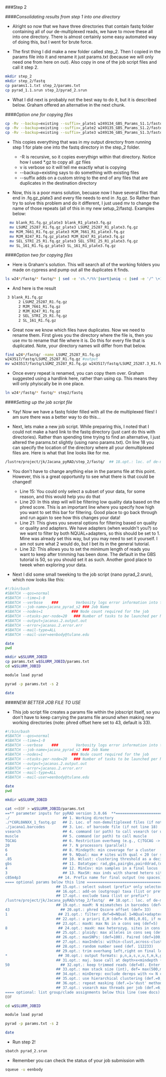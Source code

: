 ###Step 2

####*Consolidating results from step 1 into one directory*

* Alright so now that we have three directories that contain fastq folder containing all of our de-multiplexed reads, we have to move these all into one directory. There is almost certainly some easy automated way of doing this, but I went for brute force. 

* The first thing I did make a new folder called step_2. Then I copied in the params file into it and rename it just params.txt (because we will only need one from here on out). Also copy in one of the job script files and call it step 2. 

```bash
mkdir step_2
mkdir step_2/fastq
cp params1.1.txt step_2/params.txt
cp pyrad_1.1.srun step_2/pyrad_2.srun
```

* What I did next is probably not the best way to do it, but it is described below. Graham offered an alternative in the next chunk.

####*Option one for copying files*

```bash
cp -Rv --backup=existing --suffix=_plate1 w249134_GBS_Params_S1.1/fastq/*.gz step_2/fastq/
cp -Rv --backup=existing --suffix=_plate2 w249135_GBS_Params_S1.2/fastq/*.gz step_2/fastq/
cp -Rv --backup=existing --suffix=_plate3 w249136_GBS_Params_S1.3/fastq/*.gz step_2/fastq/
```

* This copies everything that was in my output directory from running step 1 for plate one into the fastq directory in the step_2 folder.
   * -R is recursive, so it copies everythign within that directory. Notice how I used *.gz to copy all .gz files
   * v is verbose so it will tell me exactly what is copying
   * --backup=existing says to do something with existing files
   * --suffix adds on a custom string to the end of any files that are duplicates in the destination directory

* Now, this is a poor mans solution, becuase now I have several files that end in .fq.gz_plate3 and every file needs to end in .fq.gz. So Rather than try to solve this problem and do it different, I just used mv to change the name of those repeats (all of this in my new setup_2/fastq). Examples below:

```bash
  mv blank_R1.fq.gz_plate3 blank_R1_plate3.fq.gz
  mv LSUMZ_25287_R1.fq.gz_plate3 LSUMZ_25287_R1_plate3.fq.gz 
  mv MJM_7661_R1.fq.gz_plate3 MJM_7661_R1_plate3.fq.gz
  mv MJM_8247_R1.fq.gz_plate3 MJM_8247_R1_plate3.fq.gz
  mv SEL_STRI_25_R1.fq.gz_plate3 SEL_STRI_25_R1_plate3.fq.gz
  mv SL_161_R1.fq.gz_plate3 SL_161_R1_plate3.fq.gz
```

####*Option two for copying files*

* Here is Graham's solution. This will search all of the working folders you made on cypress and pump out all the duplicates it finds.

```bash
ls w24*/fastq/* fastq/* | sed -e 's%.*/%%'|sort|uniq -c |sed -e '/^ \+1/ d'
```

* And here is the result

```bash
 3 blank_R1.fq.gz
      2 LSUMZ_25287_R1.fq.gz
      2 MJM_7661_R1.fq.gz
      2 MJM_8247_R1.fq.gz
      2 SEL_STRI_25_R1.fq.gz
      2 SL_161_R1.fq.gz
```

* Great now we know which files have duplicates. Now we need to rename them. First gives you the directory where the file is, then you use mv to rename that file where it is. Do this for every file that is duplicated. Note, your directory names will differ from that below. 

```bash
find w24*/fastq/ -name LSUMZ_25287_R1.fq.gz 
w243517/fastq/LSUMZ_25287_R1.fq.gz #output
mv w243517/fastq/LSUMZ_25287_R1.fq.gz w243517/fastq/LSUMZ_25287.3_R1.fq.gz
```

* Once every repeat is renamed, you can copy them over. Graham suggested using a hardlink here, rather than using cp. This means they will only phyiscally be in one place.

```bash
ln w24*/fastq/* fastq/* step2/fastq
```

####*Setting up the job script file*

* Yay! Now we have a fastq folder filled with all the de multiplexed files! I am sure there was a better way to do this...

* Next, lets make a new job script. While preparing this, I noted that I could not make a hard link to the fastq directory (just cant do this with directories). Rather than spending time trying to find an alternative, I just altered the params.txt slightly (using nano params.txt). On line 18 you can specify the location of the directory where all your demultiplexed files are. Here is what that line looks like for me. 

```bash
/lustre/project/jk/Jacana_pyRAD/step_2/fastq/  ## 18.opt.: loc. of de-multiplexed data                      (s2)
```
* You don't have to change anything else in the params file at this point. However, this is a great opportunity to see what there is that could be changed!
   * Line 15: You could only select a subset of your data, for some reason, and this would help you do that
   * Line 20: In this step will will be filtering low quality data based on the phred score. This is an important line where you specify how high you want to set this bar for filtering. Good place to go back through and run again to see how this changes your data!
   * Line 21: This gives you several options for filtering based on quality or quality and adapters. We have adapters (when wouldn't you?) so we want to filter by both NQUAL+adapters, so this should be set to 1. Mine was already set this way, but you may need to set it yourself. I am not sure what 2 would do, but I bet its in the general tutorial. 
   * Line 32: This allows you to set the minimum length of reads you want to keep after trimming has been done. The default in the GBS tutorial is 50, so you should set it as such. Another good place to tweek when exploring your data. 

* Next I did some small tweeking to the job script (nano pyrad_2.srun), which now looks like this:

```bash
#!/bin/bash
#SBATCH --qos=normal
#SBATCH --time=1-0
#SBATCH --verbose    ###        Verbosity logs error information into the error file
#SBATCH --job-name=jacana_pyrad_s2 ### Job Name
#SBATCH --nodes=1             ### Node count required for the job
#SBATCH --ntasks-per-node=20   ### Number of tasks to be launched per Node
#SBATCH --output=jacanas.2.output.out
#SBATCH --error=jacanas.2.error.err
#SBATCH --mail-type=ALL
#SBATCH --mail-user=eenbody@tulane.edu

date
pwd

mkdir w$SLURM_JOBID
cp params.txt w$SLURM_JOBID/params.txt
cd w$SLURM_JOBID

module load pyrad

pyrad -p params.txt -s 2

date
```

####*NEW BETTER JOB FILE TO USE*

* This job script file creates a params file within the jobscript itself, so you don't have to keep carrying the params file around when making new working directories (note: phred offset here set to 43, default is 33). 

```bash
#!/bin/bash
#SBATCH --qos=normal
#SBATCH --time=1-0
#SBATCH --verbose    ###        Verbosity logs error information into the error file
#SBATCH --job-name=jacana_pyrad_s2 ### Job Name
#SBATCH --nodes=1             ### Node count required for the job
#SBATCH --ntasks-per-node=20   ### Number of tasks to be launched per Node
#SBATCH --output=jacanas.2.output.out
#SBATCH --error=jacanas.2.error.err
#SBATCH --mail-type=ALL
#SBATCH --mail-user=eenbody@tulane.edu

date
pwd

mkdir w$SLURM_JOBID

cat <<EOF > w$SLURM_JOBID/params.txt
==** parameter inputs for pyRAD version 3.0.66  **======================== affected step ==
./                        ## 1. Working directory                                 (all)
./*C6RL0ANXX_1_fastq.gz   ## 2. Loc. of non-demultiplexed files (if not line 18)  (s1)
./jacana1.barcodes        ## 3. Loc. of barcode file (if not line 18)             (s1)
vsearch                   ## 4. command (or path) to call vsearch (or usearch)    (s3,s6)
muscle                    ## 5. command (or path) to call muscle                  (s3,s7)
TGCAG                     ## 6. Restriction overhang (e.g., C|TGCAG -> TGCAG)     (s1,s2)
20                        ## 7. N processors (parallel)                           (all)
6                         ## 8. Mindepth: min coverage for a cluster              (s4,s5)
4                         ## 9. NQual: max # sites with qual < 20 (or see line 20)(s2)
.85                       ## 10. Wclust: clustering threshold as a decimal        (s3,s6)
gbs                       ## 11. Datatype: rad,gbs,pairgbs,pairddrad,(others:see docs)(all)
4                         ## 12. MinCov: min samples in a final locus             (s7)
3                         ## 13. MaxSH: max inds with shared hetero site          (s7)
c85m4p3                 ## 14. Prefix name for final output (no spaces)         (s7)
==== optional params below this line ===================================  affected step ==
                       ## 15.opt.: select subset (prefix* only selector)            (s2-s7)
                       ## 16.opt.: add-on (outgroup) taxa (list or prefix*)         (s6,s7)
                       ## 17.opt.: exclude taxa (list or prefix*)                   (s7)
/lustre/project/jk/Jacana_pyRAD/step_2/fastq/  ## 18.opt.: loc. of de-multiplexed data                      (s2)
                       ## 19.opt.: maxM: N mismatches in barcodes (def= 1)          (s1)
43                       ## 20.opt.: phred Qscore offset (def= 33)                    (s2)
1                       ## 21.opt.: filter: def=0=NQual 1=NQual+adapters. 2=strict   (s2)
                       ## 22.opt.: a priori E,H (def= 0.001,0.01, if not estimated) (s5)
                       ## 23.opt.: maxN: max Ns in a cons seq (def=5)               (s5)
8                       ## 24.opt.: maxH: max heterozyg. sites in cons seq (def=5)   (s5)
                       ## 25.opt.: ploidy: max alleles in cons seq (def=2;see docs) (s4,s5)
                       ## 26.opt.: maxSNPs: (def=100). Paired (def=100,100)         (s7)
                       ## 27.opt.: maxIndels: within-clust,across-clust (def. 3,99) (s3,s7)
                       ## 28.opt.: random number seed (def. 112233)              (s3,s6,s7)
                       ## 29.opt.: trim overhang left,right on final loci, def(0,0) (s7)
*                       ## 30.opt.: output formats: p,n,a,s,v,u,t,m,k,g,* (see docs) (s7)
                       ## 31.opt.: maj. base call at depth>x<mindepth (def.x=mindepth) (s5)
50                       ## 32.opt.: keep trimmed reads (def=0). Enter min length.    (s2)
                       ## 33.opt.: max stack size (int), def= max(500,mean+2*SD)    (s3)
                       ## 34.opt.: minDerep: exclude dereps with <= N copies, def=1 (s3)
                       ## 35.opt.: use hierarchical clustering (def.=0, 1=yes)      (s6)
                       ## 36.opt.: repeat masking (def.=1='dust' method, 0=no)      (s3,s6)
                       ## 37.opt.: vsearch max threads per job (def.=6; see docs)   (s3,s6)
==== optional: list group/clade assignments below this line (see docs) ==================
EOF

cd w$SLURM_JOBID

module load pyrad

pyrad -p params.txt -s 2

date
```

* Run step 2!

```bash
sbatch pyrad_2.srun
```

* Remember you can check the status of your job submission with
```bash
squeue -u eenbody
```
